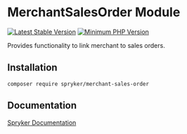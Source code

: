# MerchantSalesOrder Module
[![Latest Stable Version](https://poser.pugx.org/spryker/merchant-sales-order/v/stable.svg)](https://packagist.org/packages/spryker/merchant-sales-order)
[![Minimum PHP Version](https://img.shields.io/badge/php-%3E%3D%207.4-8892BF.svg)](https://php.net/)

Provides functionality to link merchant to sales orders.

## Installation

```
composer require spryker/merchant-sales-order
```

## Documentation

[Spryker Documentation](https://docs.spryker.com)
